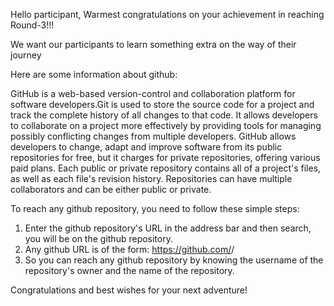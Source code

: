 Hello participant,
Warmest congratulations on your achievement in reaching Round-3!!!

We want our participants to learn something extra on the way of their journey

Here are some information about github:

GitHub is a web-based version-control and collaboration platform for software developers.Git is used to store the source code for a project and track the complete history of all changes to that code. It allows developers to collaborate on a project more effectively by providing tools for managing possibly conflicting changes from multiple developers. GitHub allows developers to change, adapt and improve software from its public repositories for free, but it charges for private repositories, offering various paid plans. Each public or private repository contains all of a project's files, as well as each file's revision history. Repositories can have multiple collaborators and can be either public or private. 

To reach any github repository, you need to follow these simple steps:

1. Enter the github repository's URL in the address bar and then search, you will be on the github repository.
2. Any github URL is of the form: https://github.com/<user-name>/<repository-name>
3. So you can reach any github repository by knowing the username of the repository's owner and the name of the repository.






Congratulations and best wishes for your next adventure!

